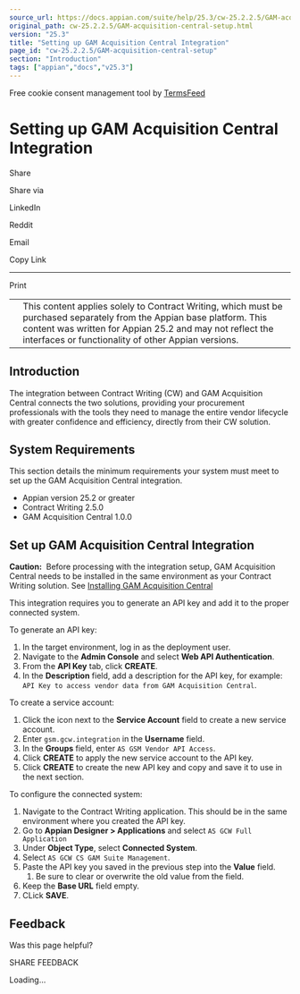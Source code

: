 ```yaml
---
source_url: https://docs.appian.com/suite/help/25.3/cw-25.2.2.5/GAM-acquisition-central-setup.html
original_path: cw-25.2.2.5/GAM-acquisition-central-setup.html
version: "25.3"
title: "Setting up GAM Acquisition Central Integration"
page_id: "cw-25.2.2.5/GAM-acquisition-central-setup"
section: "Introduction"
tags: ["appian","docs","v25.3"]
---
```



Free cookie consent management tool by [TermsFeed](https://www.termsfeed.com/)

# Setting up GAM Acquisition Central Integration

Share

Share via

LinkedIn

Reddit

Email

Copy Link

* * *

Print

<table><tbody><tr><td><i class="fa fa-check-square-o" aria-hidden="true"></i></td><td>This content applies solely to Contract Writing, which must be purchased separately from the Appian base platform. This content was written for Appian 25.2 and may not reflect the interfaces or functionality of other Appian versions.</td></tr></tbody></table>

## Introduction

The integration between Contract Writing (CW) and GAM Acquisition Central connects the two solutions, providing your procurement professionals with the tools they need to manage the entire vendor lifecycle with greater confidence and efficiency, directly from their CW solution.

## System Requirements

This section details the minimum requirements your system must meet to set up the GAM Acquisition Central integration.

-   Appian version 25.2 or greater
-   Contract Writing 2.5.0
-   GAM Acquisition Central 1.0.0

## Set up GAM Acquisition Central Integration

**Caution:**  Before processing with the integration setup, GAM Acquisition Central needs to be installed in the same environment as your Contract Writing solution. See [Installing GAM Acquisition Central](../gms-25.2.1.0/gms-installing-the-solution.html)

This integration requires you to generate an API key and add it to the proper connected system.

To generate an API key:

1.  In the target environment, log in as the deployment user.
2.  Navigate to the **Admin Console** and select **Web API Authentication**.
3.  From the **API Key** tab, click **CREATE**.
4.  In the **Description** field, add a description for the API key, for example: `API Key to access vendor data from GAM Acquisition Central`.

To create a service account:

1.  Click the icon next to the **Service Account** field to create a new service account.
2.  Enter `gsm.gcw.integration` in the **Username** field.
3.  In the **Groups** field, enter `AS GSM Vendor API Access`.
4.  Click **CREATE** to apply the new service account to the API key.
5.  Click **CREATE** to create the new API key and copy and save it to use in the next section.

To configure the connected system:

1.  Navigate to the Contract Writing application. This should be in the same environment where you created the API key.
2.  Go to **Appian Designer > Applications** and select `AS GCW Full Application`
3.  Under **Object Type**, select **Connected System**.
4.  Select `AS GCW CS GAM Suite Management`.
5.  Paste the API key you saved in the previous step into the **Value** field.
    1.  Be sure to clear or overwrite the old value from the field.
6.  Keep the **Base URL** field empty.
7.  CLick **SAVE**.

## Feedback

Was this page helpful?

SHARE FEEDBACK

Loading...